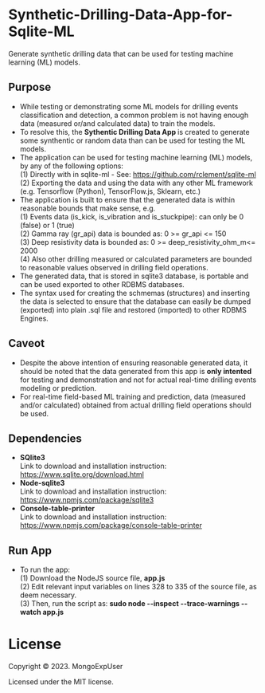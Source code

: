 # Synthetic-Drilling-Data-App-for-Sqlite-ML
Generate synthetic drilling data that can be used for testing machine learning (ML) models.

## Purpose    
* While testing or demonstrating some ML models for drilling events classification and detection, a common problem is not having enough data (measured or/and calculated data) to train the models.
* To resolve this, the <strong> Sythentic Drilling Data App </strong> is created to generate some synthentic or random data than can be used for testing the ML models.
* The application can be used for testing machine learning (ML) models, by any of the following options: <br>
  (1) Directly with in sqlite-ml - See: https://github.com/rclement/sqlite-ml <br>
  (2) Exporting the data and using the data with any other ML framework (e.g. Tensorflow (Python), TensorFlow.js, Sklearn, etc.)
* The application is built to ensure that the generated data is within reasonable bounds that make sense, e.g. <br>
  (1) Events data (is_kick, is_vibration and is_stuckpipe): can only be 0 (false) or 1 (true) <br>
  (2) Gamma ray (gr_api) data is bounded as:  0 >= gr_api <= 150 <br>
  (3) Deep resistivity data is bounded as: 0 >= deep_resistivity_ohm_m<= 2000 <br>
  (4) Also other drilling measured or calculated parameters are bounded to reasonable values observed in drilling field operations.
* The generated data, that is stored in sqlite3 database, is portable and can be used exported to other RDBMS databases.
* The syntax used for creating the schmemas (structures) and inserting the data is selected to ensure that the database can easily be dumped (exported) into plain .sql file and restored (imported) to other RDBMS Engines.

## Caveot  
* Despite the above intention of ensuring reasonable generated data, it should be noted that the data generated from this app is <strong> only intented </strong> for testing and demonstration and not for actual real-time drilling events modeling or prediction.
* For real-time field-based ML training and prediction, data (measured and/or calculated) obtained from actual drilling field operations should be used.
    
## Dependencies
* <strong> SQlite3 </strong> <br>
  Link to download and installation instruction: https://www.sqlite.org/download.html
* <strong> Node-sqlite3 </strong> <br>
  Link to download and installation instruction: https://www.npmjs.com/package/sqlite3
* <strong> Console-table-printer </strong> <br>
  Link to download and installation instruction: https://www.npmjs.com/package/console-table-printer

##  Run App
* To run the app: <br>
  (1) Download the NodeJS source file, <strong> app.js </strong> <br>
  (2) Edit relevant input variables on lines 328 to 335 of the source file, as deem necessary. <br>
  (3) Then, run the script as: <strong> sudo node --inspect --trace-warnings --watch app.js </strong>



# License

Copyright © 2023. MongoExpUser

Licensed under the MIT license.
